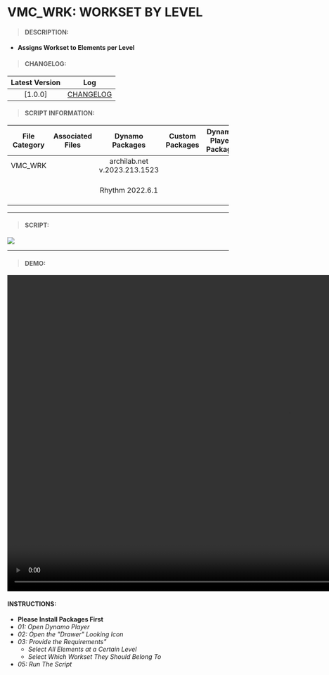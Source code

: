 # VMC_WRK: WORKSET BY LEVEL

> #### DESCRIPTION: 
- **Assigns Workset to Elements per Level**

> #### CHANGELOG:

| Latest Version | Log |
| :-------: | :----: | 
|[1.0.0] | [CHANGELOG](/_scripts/_project/263_VMC/WORKSETS/changelog/VMC_WRK_WorksetByLevel.md) |

> #### SCRIPT INFORMATION: 

| File Category| Associated Files | Dynamo Packages | Custom Packages | Dynamo Player Package | Revit Version | Author | Modified By | File Name & Location |
| :-------: | :----: | :---: | :---: | :---: | :---: | :---: | :--: | :--:
| VMC_WRK|  | archilab.net v.2023.213.1523 | | | Revit 2021.1 | Bino Tuliao |  | VMC_WRK_WorksetByLevel |
| | | Rhythm 2022.6.1 | | | | | | (https://bimcapcom.sharepoint.com/:f:/s/BCP-Main/EnqgBAMksfJEkmp3aisl7s8BxkLOCUpQgiqN6O7GUrwBsA?e=GR5LIy)

----------------------------------------------------------------
> #### SCRIPT: 
<img src="./_scripts/_project/263_VMC/WORKSETS/images/VMC_WRK_WorksetByLevelpng.png">


------------------------------------------------------------------------------

> #### DEMO: 
<video width="1280" height="720" controls>
 <source src="./_scripts/_project/263_VMC/WORKSETS/demo/VMC_WRK_WorksetByLevel.mp4" type="video/mp4">
</video>

#### INSTRUCTIONS: 
- **Please Install Packages First**
- *01: Open Dynamo Player*
- *02: Open the "Drawer" Looking Icon*
- *03: Provide the Requirements"*
    - *Select All Elements at a Certain Level*
    - *Select Which Workset They Should Belong To*
- *05: Run The Script*